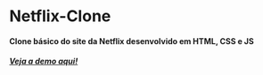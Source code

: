 # Netflix-Clone
#### Clone básico do site da Netflix desenvolvido em HTML, CSS e JS
##### [Veja a demo aqui!](https://lmarts.github.io/Clone-Netflix/)

